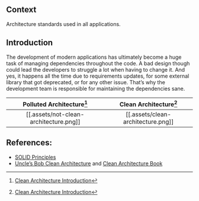 ## Context
Architecture standards used in all applications.

## Introduction
The development of modern applications has ultimately become a huge task of managing dependencies throughout the code.
A bad design though could lead the developers to struggle a lot when having to change it.
And yes, it happens all the time due to requirements updates, for some external library that got deprecated, or for any other issue.
That’s why the development team is responsible for maintaining the dependencies sane.

|       Polluted Architecture[^1]        |       Clean Architecture[^1]       |
|:--------------------------------------:|:----------------------------------:|
| [[.assets/not-clean-architecture.png]] | [[.assets/clean-architecture.png]] |

[^1]: [Clean Architecture Introduction](https://pusher.com/tutorials/clean-architecture-introduction)

## References:
- [SOLID Principles](https://en.wikipedia.org/wiki/SOLID)
- [Uncle’s Bob Clean Architecture](https://blog.cleancoder.com/uncle-bob/2012/08/13/the-clean-architecture.html) and [Clean Architecture Book](https://www.amazon.com/Clean-Architecture-Craftsmans-Software-Structure/dp/0134494164)
